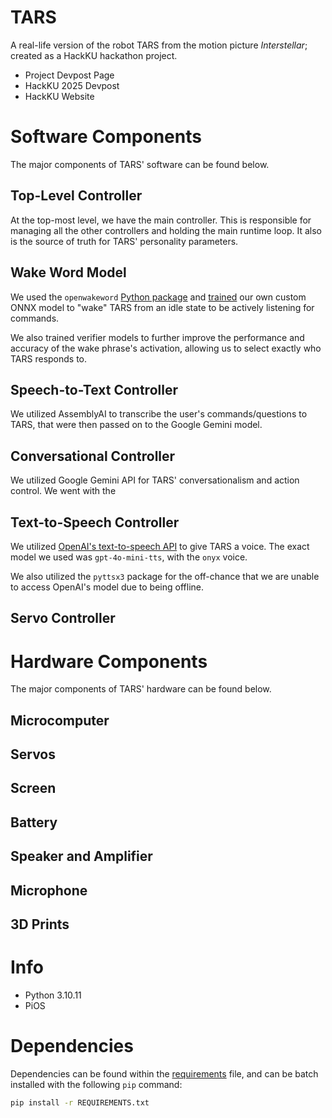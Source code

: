 # TARS
A real-life version of the robot TARS from the motion picture *Interstellar*; created as a HackKU hackathon project.
- Project Devpost Page <!-- Add link here -->
- HackKU 2025 Devpost <!-- Add link here -->
- HackKU Website <!-- Add link here -->

# Software Components
The major components of TARS' software can be found below.
## Top-Level Controller
At the top-most level, we have the main controller. This is responsible for managing all the other controllers and holding the main runtime loop. It also is the source of truth for TARS' personality parameters.

## Wake Word Model
We used the `openwakeword` [Python package](https://github.com/dscripka/openWakeWord) and [trained](https://github.com/dscripka/openWakeWord?tab=readme-ov-file#training-new-models) our own custom ONNX model to "wake" TARS from an idle state to be actively listening for commands.

We also trained verifier models to further improve the performance and accuracy of the wake phrase's activation, allowing us to select exactly who TARS responds to.

## Speech-to-Text Controller
We utilized AssemblyAI to transcribe the user's commands/questions to TARS, that were then passed on to the Google Gemini model.
<!-- Add stuff here -->

## Conversational Controller
We utilized Google Gemini API for TARS' conversationalism and action control. We went with the 
<!-- Add stuff here -->

## Text-to-Speech Controller
We utilized [OpenAI's text-to-speech API](https://platform.openai.com/docs/guides/text-to-speech) to give TARS a voice. The exact model we used was `gpt-4o-mini-tts`, with the `onyx` voice.

We also utilized the `pyttsx3` package for the off-chance that we are unable to access OpenAI's model due to being offline.

## Servo Controller
<!-- Add stuff here -->

# Hardware Components
The major components of TARS' hardware can be found below.
## Microcomputer
<!-- Add stuff here -->
## Servos
<!-- Add stuff here -->
## Screen
<!-- Add stuff here -->
## Battery
<!-- Add stuff here -->
## Speaker and Amplifier
<!-- Add stuff here -->
## Microphone
<!-- Add stuff here -->
## 3D Prints
<!-- Add stuff here -->

# Info
- Python 3.10.11
- PiOS <!-- Add version here -->
<!-- Add more stuff here -->

# Dependencies
Dependencies can be found within the [requirements](REQUIREMENTS.txt) file, and can be batch installed with the following `pip` command:

```bash
pip install -r REQUIREMENTS.txt
```